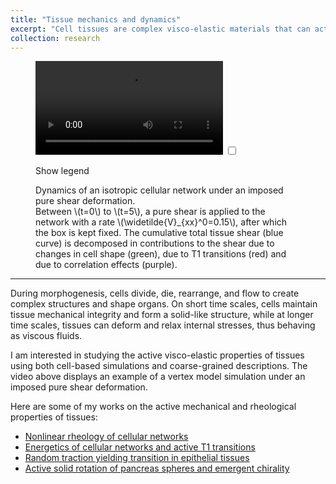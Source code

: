```yaml
---
title: "Tissue mechanics and dynamics"
excerpt: "Cell tissues are complex visco-elastic materials that can actively change their properties."
collection: research
---
```


<figure>
  <video controls >
    <source src="/images/movies/mp4/VM_pure_shear.mp4">
    Your browser does not support the video tag.
  </video>

  <input type="checkbox" id="show-legend" class="legend-toggle">

  <label for="show-legend" class="legend-label">Show legend</label>

  <div class="legend-box">
    Dynamics of an isotropic cellular network under an imposed pure shear deformation.
    <br> Between \(t=0\) to \(t=5\), a pure shear is applied to the network with a rate \(\widetilde{V}_{xx}^0=0.15\), after which the box is kept fixed. The cumulative total tissue shear (blue curve) is decomposed in contributions to the shear due to changes in cell shape (green), due to T1 transitions (red) and due to correlation effects (purple).
  </div>
</figure>

---

During morphogenesis, cells divide, die, rearrange, and flow to create complex structures and shape organs. On short time scales, cells maintain tissue mechanical integrity and form a solid-like structure, while at longer time scales, tissues can deform and relax internal stresses, thus behaving as viscous fluids.

I am interested in studying the active visco-elastic properties of tissues using both cell-based simulations and coarse-grained descriptions. The video above displays an example of a vertex model simulation under an imposed pure shear deformation.

Here are some of my works on the active mechanical and rheological properties of tissues:
- [Nonlinear rheology of cellular networks](https://charlieduclut.github.io/publication/2021-09-27-duclut2021nonlinear)
- [Energetics of cellular networks and active T1 transitions](https://charlieduclut.github.io/publication/2022-03-23-duclut2022active)
- [Random traction yielding transition in epithelial tissues](https://charlieduclut.github.io/publication/2023-10-30-amiri2023random)
- [Active solid rotation of pancreas spheres and emergent chirality](https://charlieduclut.github.io/publication/2024-08-08-tan2024emergent)